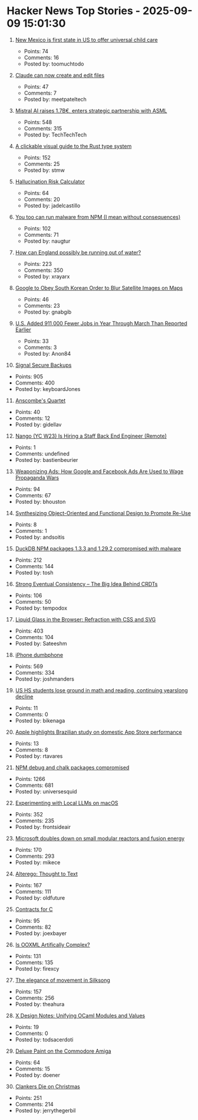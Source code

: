 # Hacker News Top Stories - 2025-09-09 15:01:30

1. [New Mexico is first state in US to offer universal child care](https://www.governor.state.nm.us/2025/09/08/new-mexico-is-first-state-in-nation-to-offer-universal-child-care/)
   - Points: 74
   - Comments: 16
   - Posted by: toomuchtodo

2. [Claude can now create and edit files](https://www.anthropic.com/news/create-files)
   - Points: 47
   - Comments: 7
   - Posted by: meetpateltech

3. [Mistral AI raises 1.7B€, enters strategic partnership with ASML](https://mistral.ai/news/mistral-ai-raises-1-7-b-to-accelerate-technological-progress-with-ai)
   - Points: 548
   - Comments: 315
   - Posted by: TechTechTech

4. [A clickable visual guide to the Rust type system](https://rustcurious.com/elements/)
   - Points: 152
   - Comments: 25
   - Posted by: stmw

5. [Hallucination Risk Calculator](https://github.com/leochlon/hallbayes)
   - Points: 64
   - Comments: 20
   - Posted by: jadelcastillo

6. [You too can run malware from NPM (I mean without consequences)](https://github.com/naugtur/running-qix-malware)
   - Points: 102
   - Comments: 71
   - Posted by: naugtur

7. [How can England possibly be running out of water?](https://www.theguardian.com/news/ng-interactive/2025/aug/17/how-can-england-possibly-be-running-out-of-water)
   - Points: 223
   - Comments: 350
   - Posted by: xrayarx

8. [Google to Obey South Korean Order to Blur Satellite Images on Maps](https://www.barrons.com/news/google-to-obey-south-korean-order-to-blur-satellite-images-on-maps-653e934e)
   - Points: 46
   - Comments: 23
   - Posted by: gnabgib

9. [U.S. Added 911,000 Fewer Jobs in Year Through March Than Reported Earlier](https://www.barrons.com/articles/jobs-report-revisions-bls-fed-3d88c77b?st=u8mw75)
   - Points: 33
   - Comments: 3
   - Posted by: Anon84

10. [Signal Secure Backups](https://signal.org/blog/introducing-secure-backups/)
   - Points: 905
   - Comments: 400
   - Posted by: keyboardJones

11. [Anscombe's Quartet](https://en.wikipedia.org/wiki/Anscombe%27s_quartet)
   - Points: 40
   - Comments: 12
   - Posted by: gidellav

12. [Nango (YC W23) Is Hiring a Staff Back End Engineer (Remote)](https://jobs.ashbyhq.com/Nango/3467f495-c833-4dcc-b119-cf43b7b93f84)
   - Points: 1
   - Comments: undefined
   - Posted by: bastienbeurier

13. [Weaponizing Ads: How Google and Facebook Ads Are Used to Wage Propaganda Wars](https://medium.com/@eslam.elsewedy/weaponizing-ads-how-governments-use-google-ads-and-facebook-ads-to-wage-propaganda-wars-199c707704cc)
   - Points: 94
   - Comments: 67
   - Posted by: bhouston

14. [Synthesizing Object-Oriented and Functional Design to Promote Re-Use](https://cs.brown.edu/~sk/Publications/Papers/Published/kff-synth-fp-oo/)
   - Points: 8
   - Comments: 1
   - Posted by: andsoitis

15. [DuckDB NPM packages 1.3.3 and 1.29.2 compromised with malware](https://github.com/duckdb/duckdb-node/security/advisories/GHSA-w62p-hx95-gf2c)
   - Points: 212
   - Comments: 144
   - Posted by: tosh

16. [Strong Eventual Consistency – The Big Idea Behind CRDTs](https://lewiscampbell.tech/blog/250908.html)
   - Points: 106
   - Comments: 50
   - Posted by: tempodox

17. [Liquid Glass in the Browser: Refraction with CSS and SVG](https://kube.io/blog/liquid-glass-css-svg/)
   - Points: 403
   - Comments: 104
   - Posted by: Sateeshm

18. [iPhone dumbphone](https://stopa.io/post/297)
   - Points: 569
   - Comments: 334
   - Posted by: joshmanders

19. [US HS students lose ground in math and reading, continuing yearslong decline](https://apnews.com/article/naep-reading-math-scores-12th-grade-c18d6e3fbc125f12948cc70cb85a520a)
   - Points: 11
   - Comments: 0
   - Posted by: bikenaga

20. [Apple highlights Brazilian study on domestic App Store performance](https://9to5mac.com/2025/09/04/apple-highlights-brazilian-study-on-domestic-app-store-performance/)
   - Points: 13
   - Comments: 8
   - Posted by: rtavares

21. [NPM debug and chalk packages compromised](https://www.aikido.dev/blog/npm-debug-and-chalk-packages-compromised)
   - Points: 1266
   - Comments: 681
   - Posted by: universesquid

22. [Experimenting with Local LLMs on macOS](https://blog.6nok.org/experimenting-with-local-llms-on-macos/)
   - Points: 352
   - Comments: 235
   - Posted by: frontsideair

23. [Microsoft doubles down on small modular reactors and fusion energy](https://www.techradar.com/pro/microsoft-joins-world-nuclear-association-as-it-doubles-down-on-small-modular-reactors-and-fusion-energy)
   - Points: 170
   - Comments: 293
   - Posted by: mikece

24. [Alterego: Thought to Text](https://www.alterego.io/)
   - Points: 167
   - Comments: 111
   - Posted by: oldfuture

25. [Contracts for C](https://gustedt.wordpress.com/2025/03/10/contracts-for-c/)
   - Points: 95
   - Comments: 82
   - Posted by: joexbayer

26. [Is OOXML Artifically Complex?](https://hsu.cy/2025/09/is-ooxml-artificially-complex/)
   - Points: 131
   - Comments: 135
   - Posted by: firexcy

27. [The elegance of movement in Silksong](https://theahura.substack.com/p/the-elegance-of-movement-in-silksong)
   - Points: 157
   - Comments: 256
   - Posted by: theahura

28. [X Design Notes: Unifying OCaml Modules and Values](https://blog.polybdenum.com/2025/08/19/x-design-notes-unifying-ocaml-modules-and-values.html)
   - Points: 19
   - Comments: 0
   - Posted by: todsacerdoti

29. [Deluxe Paint on the Commodore Amiga](https://stonetools.ghost.io/deluxepaint-amiga/)
   - Points: 64
   - Comments: 15
   - Posted by: doener

30. [Clankers Die on Christmas](https://remyhax.xyz/posts/clankers-die-on-christmas/)
   - Points: 251
   - Comments: 214
   - Posted by: jerrythegerbil

